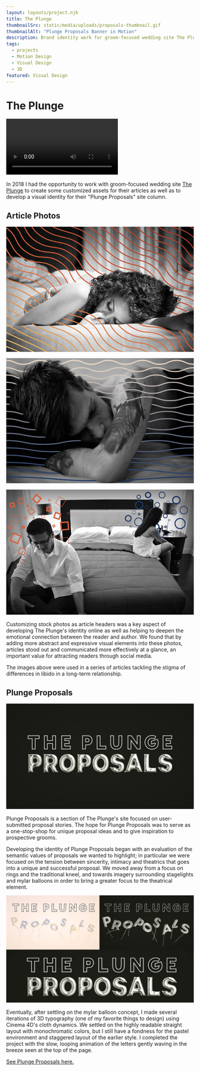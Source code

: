 ```yaml
---
layout: layouts/project.njk
title: The Plunge
thumbnailSrc: static/media/uploads/proposals-thumbnail.gif
thumbnailAlt: "Plunge Proposals Banner in Motion"
description: Brand identity work for groom-focused wedding site The Plunge
tags:
  - projects
  - Motion Design
  - Visual Design
  - 3D
featured: Visual Design
---
```

# The Plunge

<video autoplay loop>
  <source type="video/webm" src="static/media/uploads/plunge-proposals-banner.webm">
</video>


In 2018 I had the opportunity to work with groom-focused wedding site [The Plunge](https://www.theplunge.com/) to create some customized assets for their articles as well as to develop a visual identity for their "Plunge Proposals" site column.


## Article Photos

<div class="flex-container">

![Stock photo of a woman lying down with abstract lines added in](static/media/uploads/squiggle-1.jpg "Squiggly Images")

![Stock photo of a man lying down with abstract lines added in](static/media/uploads/squiggle-2.jpg "Squiggly Images")

![Stock photo of a man and a woman with abstract, contrasting circles and squares](static/media/uploads/squiggle-3.jpg "Squiggly Images")

</div>

Customizing stock photos as article headers was a key aspect of developing The Plunge's identity online as well as helping to deepen the emotional connection between the reader and author. We found that by adding more abstract and expressive visual elements into these photos, articles stood out and communicated more effectively at a glance, an important value for attracting readers through social media.

The images above were used in a series of articles tackling the stigma of differences in libido in a long-term relationship.


## Plunge Proposals

![Still Image version of Plunge Proposals Banner. Outlined "The Plunge" logo with "Proposals" written in 3D Mylar Balloons](static/media/uploads/proposals_banner_outlinedtype.jpg "Plunge Proposals Logo")


Plunge Proposals is a section of The Plunge's site focused on user-submitted proposal stories. The hope for Plunge Proposals was to serve as a one-stop-shop for unique proposal ideas and to give inspiration to prospective grooms.

Developing the identity of Plunge Proposals began with an evaluation of the semantic values of proposals we wanted to highlight; in particular we were focused on the tension between sincerity, intimacy and theatrics that goes into a unique and successful proposal. We moved away from a focus on rings and the traditional kneel, and towards imagery surrounding stagelights and mylar balloons in order to bring a greater focus to the theatrical element.

![Earlier iterations of the Plunge Proposals logo/banner](static/media/uploads/proposals_balloon_versions.jpg "Earlier Versions of the Plunge Proposals Banner")

Eventually, after settling on the mylar balloon concept, I made several iterations of 3D typography (one of my favorite things to design) using Cinema 4D's cloth dynamics. We settled on the highly readable straight layout with monochromatic colors, but I still have a fondness for the pastel environment and staggered layout of the earlier style. I completed the project with the slow, looping animation of the letters gently waving in the breeze seen at the top of the page.

[See Plunge Proposals here.](https://www.theplunge.com/the-proposal/)
